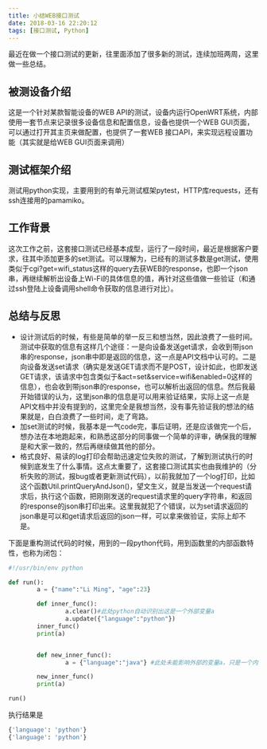 ```yaml
---
title: 小结WEB接口测试
date: 2018-03-16 22:20:12
tags: [接口测试, Python]
---
```


最近在做一个接口测试的更新，往里面添加了很多新的测试，连续加班两周，这里做一些总结。

## 被测设备介绍

这是一个针对某款智能设备的WEB API的测试，设备内运行OpenWRT系统，内部使用一套节点来记录很多设备信息和配置信息，设备也提供一个WEB GUI页面，可以通过打开其主页来做配置，也提供了一套WEB 接口API，来实现远程设置功能（其实就是给WEB GUI页面来调用）

## 测试框架介绍

测试用python实现，主要用到的有单元测试框架pytest，HTTP库requests，还有ssh连接用的pamamiko。

## 工作背景

这次工作之前，这套接口测试已经基本成型，运行了一段时间，最近是根据客户要求，往其中添加更多的set测试。可以理解为，已经有的测试多数是get测试，使用类似于cgi?get=wifi_status这样的query去获WEB的response，也即一个json串，再继续解析出设备上Wi-Fi的具体信息的值，再针对这些值做一些验证（和通过ssh登陆上设备调用shell命令获取的信息进行对比）。

## 总结与反思

  - 设计测试后的时候，有些是简单的举一反三和想当然，因此浪费了一些时间。测试中获取的信息有这样几个途径：一是向设备发送get请求，会收到带json串的response，json串中即是返回的信息，这一点是API文档中认可的。二是向设备发送set请求（确实是发送GET请求而不是POST，设计如此，也即发送GET请求，该请求中包含类似于&act=set&service=wifi&enabled=0这样的信息），也会收到带json串的response，也可以解析出返回的信息。然后我最开始错误的认为，这里json串的信息是可以用来验证结果，实际上这一点是API文档中并没有提到的，这里完全是我想当然，没有事先验证我的想法的结果就是，白白浪费了一些时间，走了弯路。
  - 加set测试的时候，我基本是一气code完，事后证明，还是应该做完一个后，想办法在本地跑起来，和熟悉这部分的同事做一个简单的评审，确保我的理解是和大家一致的，然后再继续做其他的部分。
  - 格式良好、易读的log打印会帮助迅速定位失败的测试，了解到测试执行的时候到底发生了什么事情。这点太重要了，这套接口测试其实也由我维护的（分析失败的测试，报bug或者更新测试代码），以前我就加了一个log打印，比如这个函数Util.printQueryAndJson()，望文生义，就是当发送一个request请求后，执行这个函数，把刚刚发送的request请求里的query字符串，和返回的response的json串打印出来。这里我就犯了个错误，以为set请求返回的json串是可以和get请求后返回的json一样，可以拿来做验证，实际上却不是。

下面是重构测试代码的时候，用到的一段python代码，用到函数里的内部函数特性，也称为闭包：

``` python
#!/usr/bin/env python

def run():
        a = {"name":"Li Ming", "age":23}

        def inner_func():
                a.clear()#此处python自动识别出这是一个外部变量a
                a.update({"language":"python"})
        inner_func()
        print(a)


        def new_inner_func():
                a = {"language":"java"} #此处未能影响外部的变量a，只是一个内部函数里变量

        new_inner_func()
        print(a)

run()
```

执行结果是

``` bash
{'language': 'python'}
{'language': 'python'}
```